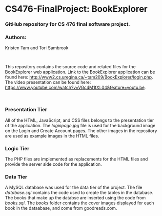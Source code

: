 # CS476-FinalProject: BookExplorer
### GitHub repository for CS 476 final software project.
### Authors:
Kristen Tam and Tori Sambrook

<br/>

This repository contains the source code and related files for the BookExplorer web application. Link to the BookExplorer application can be found here: http://www2.cs.uregina.ca/~tam209/BookExplorer/login.php. The video presentation can be found here: https://www.youtube.com/watch?v=VGc4M1tXL04&feature=youtu.be.

<br/>

### Presentation Tier
All of the HTML, JavaScript, and CSS files belongs to the presentation tier of the application. The *loginpage.jpg* file is used for the background image on the Login and Create Account pages. The other images in the repository are used as example images in the HTML files. 

### Logic Tier
The PHP files are implemented as replacements for the HTML files and provide the server side code for the application. 

### Data Tier
A MySQL database was used for the data tier of the project. The file *database.sql* contains the code used to create the tables in the database. The books that make up the databse are inserted using the code from *books.sql*. The *books* folder contains the cover images displayed for each book in the dataabase, and come from goodreads.com. 
